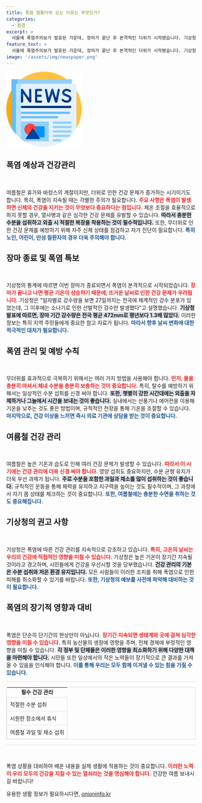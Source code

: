 ```yaml
---
title: 폭염 찜통더위 오는 이유는 무엇인가?
categories:
  - 환경
excerpt: >
  서울에 폭염주의보가 발효된 가운데, 장마가 끝난 후 본격적인 더위가 시작됐습니다. 기상청은 과도한 더위와 열대야가 이어질 것이라며 건강 관리에 주의할 것을 당부했습니다. 여름철 건강을 지키기 위한 팁을 확인하세요!
feature_text: >
  서울에 폭염주의보가 발효된 가운데, 장마가 끝난 후 본격적인 더위가 시작됐습니다. 기상청은 과도한 더위와 열대야가 이어질 것이라며 건강 관리에 주의할 것을 당부했습니다. 여름철 건강을 지키기 위한 팁을 확인하세요!
image: '/assets/img/newspaper.png'
---
```


<p><img src="/assets/img/newspaper.png" alt="kimp 속보" /></p>

<h2 data-ke-size="size26">폭염 예상과 건강관리</h2>

<p data-ke-size="size16">&nbsp;</p>

<p>여름철은 휴가와 바캉스의 계절이지만, 더위로 인한 건강 문제가 증가하는 시기이기도 합니다. 특히, 폭염이 지속될 때는 각별한 주의가 필요합니다. <b><span style="color: #ee2323;">주요 사항은 폭염이 발생하면 신체의 건강을 지키는 것이 무엇보다 중요하다는 점입니다.</span></b> 체온 조절을 효율적으로 하지 못할 경우, 열사병과 같은 심각한 건강 문제를 유발할 수 있습니다. <b><span style="background-color: #21538527;">따라서 충분한 수분을 섭취하고 외출 시 적절한 복장을 착용하는 것이 필수적입니다.</span></b> 또한, 무더위로 인한 건강 문제를 예방하기 위해 자주 신체 상태를 점검하고 자가 진단이 필요합니다. <b><span style="color: #1a5490;">특히 노인, 어린이, 만성 질환자의 경우 더욱 주의해야 합니다.</span></b></p>

<h2 data-ke-size="size26">장마 종료 및 폭염 특보</h2>

<p data-ke-size="size16">&nbsp;</p>

<p>기상청의 통계에 따르면 이번 장마가 종료되면서 폭염이 본격적으로 시작되었습니다. <b><span style="color: #ee2323;">장마가 끝나고 나면 평균 기온이 상승하기 때문에, 뜨거운 날씨로 인한 건강 문제가 우려됩니다.</span></b> 기상청은 "일자별로 강수량을 보면 27일까지는 전국에 체계적인 강수 분포가 있었는데, 그 이후에는 소나기로 인한 산발적인 강수만 발생했다"고 설명했습니다. <b><span style="background-color: #21538527;">기상청 발표에 따르면, 장마 기간 강수량은 전국 평균 472mm로 평년보다 1.3배 많았다.</span></b> 이러한 정보는 특히 지역 주민들에게 중요한 참고 자료가 됩니다. <b><span style="color: #1a5490;">따라서 향후 날씨 변화에 대한 적극적인 대처가 필요합니다.</span></b></p>

<h2 data-ke-size="size26">폭염 관리 및 예방 수칙</h2>

<p data-ke-size="size16">&nbsp;</p>

<p>무더위를 효과적으로 극복하기 위해서는 여러 가지 방법을 사용해야 합니다. <b><span style="color: #ee2323;">먼저, 물을 충분히 마셔서 체내 수분을 충분히 보충하는 것이 중요합니다.</span></b> 특히, 탈수를 예방하기 위해서는 일상적인 수분 섭취를 신경 써야 합니다. <b><span style="background-color: #21538527;">또한, 햇볕이 강한 시간대에는 외출을 자제하거나 그늘에서 시간을 보내는 것이 좋습니다.</span></b> 실내에서는 선풍기나 에어컨을 이용해 기온을 낮추는 것도 좋은 방법이며, 규칙적인 천장을 통해 기온을 조절할 수 있습니다. <b><span style="color: #1a5490;">마지막으로, 건강 이상을 느끼면 즉시 의료 기관에 상담을 받는 것이 중요합니다.</span></b></p>

<h2 data-ke-size="size26">여름철 건강 관리</h2>

<p data-ke-size="size16">&nbsp;</p>

<p>여름철은 높은 기온과 습도로 인해 여러 건강 문제가 발생할 수 있습니다. <b><span style="color: #ee2323;">따라서 이 시기에는 건강 관리에 더욱 신경 써야 합니다.</span></b> 영양 섭취도 중요하지만, 수분 균형 유지가 더욱 우선 과제가 됩니다. <b><span style="background-color: #21538527;">주로 수분을 포함한 과일과 채소를 많이 섭취하는 것이 좋습니다.</span></b> 규칙적인 운동을 통해 체력을 유지하고 지구력을 높이는 것도 필수적이며, 그 과정에서 자기 몸 상태를 체크하는 것이 중요합니다. <b><span style="color: #1a5490;">또한, 여름철에는 충분한 수면을 취하는 것도 중요해집니다.</span></b></p>

<h2 data-ke-size="size26">기상청의 권고 사항</h2>

<p data-ke-size="size16">&nbsp;</p>

<p>기상청은 폭염에 따른 건강 관리를 지속적으로 강조하고 있습니다. <b><span style="color: #ee2323;">특히, 고온의 날씨는 우리의 건강에 직접적인 영향을 미칠 수 있습니다.</span></b> 기상청은 높은 기온이 장기간 지속될 것이라고 경고하며, 시민들에게 건강을 우선시할 것을 당부했습니다. <b><span style="background-color: #21538527;">건강 관리의 기본은 수분 섭취와 저온 환경 유지입니다.</span></b> 모든 사람들이 이러한 조치를 취해 폭염으로 인한 피해를 최소화할 수 있기를 바랍니다. <b><span style="color: #1a5490;">또한, 기상청의 예보를 사전에 파악해 대비하는 것이 필요합니다.</span></b></p>

<h2 data-ke-size="size26">폭염의 장기적 영향과 대비</h2>

<p data-ke-size="size16">&nbsp;</p>

<p>폭염은 단순히 단기간의 현상만이 아닙니다. <b><span style="color: #ee2323;">장기간 지속되면 생태계와 곳에 걸쳐 심각한 영향을 미칠 수 있습니다.</span></b> 특히 농산물의 생장에 영향을 주며, 전체 경제에 부정적인 영향을 미칠 수 있습니다. <b><span style="background-color: #21538527;">각 정부 및 단체들은 이러한 영향을 최소화하기 위해 다양한 대책을 마련해야 합니다.</span></b> 시민들 또한 일상에서의 작은 노력들이 장기적으로 큰 결과를 가져올 수 있음을 인식해야 합니다. <b><span style="color: #1a5490;">이를 통해 우리는 모두 함께 이겨낼 수 있는 힘을 가질 수 있습니다.</span></b></p>

<hr style="height:1px; background-color:#ddd; border:none;" />

<table style="width:100%; border:1px solid #ddd; border-collapse:collapse;">
    <tr>
        <td style="text-align: center; height: 17px;"><b>필수 건강 관리</b></td>
    </tr>
    <tr>
        <td style="padding: 8px; border: 1px solid #ddd;">적절한 수분 섭취</td>
    </tr>
    <tr>
        <td style="padding: 8px; border: 1px solid #ddd;">시원한 장소에서 휴식</td>
    </tr>
    <tr>
        <td style="padding: 8px; border: 1px solid #ddd;">여름철 과일 및 채소 섭취</td>
    </tr>
</table>

<hr style="height:1px; background-color:#ddd; border:none;" />

<p data-ke-size="size16">&nbsp;</p>

<p>폭염 상황을 대비하여 배운 내용을 실제 생활에 적용하는 것이 중요합니다. <b><span style="color: #ee2323;">이러한 노력이 우리 모두의 건강을 지킬 수 있는 열쇠라는 것을 명심해야 합니다.</span></b> 건강한 여름 보내시길 바랍니다!</p>
유용한 생활 정보가 필요하시다면, <a href="https://onioninfo.kr" rel="dofollow">onioninfo.kr</a>


